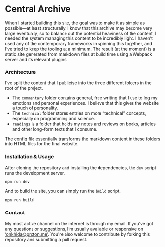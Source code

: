 # Central Archive

When I started building this site, the goal was to make it as simple as possible—at least structurally. I know that this archive may become very large eventually, so to balance out the potential heaviness of the content, I needed the system managing this content to be incredibly light. I haven’t used any of the contemporary frameworks in spinning this together, and I’ve tried to keep the tooling at a minimum. The result (at the moment) is a static site generated from markdown files at build time using a Webpack server and its relevant plugins.

### Architecture

I’ve split the content that I publicise into the three different folders in the root of the project.

- The `commentary` folder contains general, free writing that I use to log my emotions and personal experiences. I believe that this gives the website a touch of personality.
- The `technical` folder stores entries on more “technical” concepts, especially on programming and science.
- `readings` is a folder that holds my notes and reviews on books, articles and other long-form texts that I consume.

The config file essentially transforms the markdown content in these folders into HTML files for the final website. 

### Installation & Usage

After cloning the repository and installing the dependencies, the `dev` script runs the development server.

```jsx
npm run dev
```

And to build the site, you can simply run the `build`  script.

```jsx
npm run build
```

### Contact

My most active channel on the internet is through my email. If you’ve got any questions or suggestions, I’m usually available or responsive on [‘onkhida@proton.me’](mailto:onkhida@proton.me). You're also welcome to contribute by forking this repository and submitting a pull request.